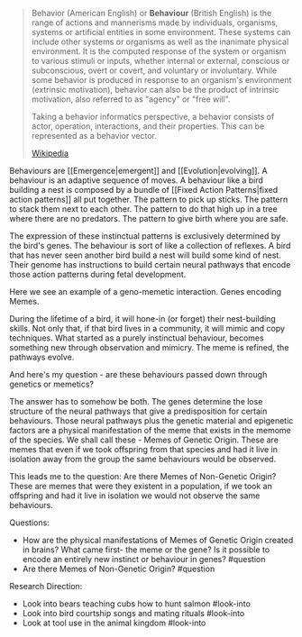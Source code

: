 > Behavior (American English) or **Behaviour** (British English) is the range of actions and mannerisms made by individuals, organisms, systems or artificial entities in some environment. These systems can include other systems or organisms as well as the inanimate physical environment. It is the computed response of the system or organism to various stimuli or inputs, whether internal or external, conscious or subconscious, overt or covert, and voluntary or involuntary. While some behavior is produced in response to an organism's environment (extrinsic motivation), behavior can also be the product of intrinsic motivation, also referred to as "agency" or "free will".
>
> Taking a behavior informatics perspective, a behavior consists of actor, operation, interactions, and their properties. This can be represented as a behavior vector.
>
> [Wikipedia](https://en.wikipedia.org/wiki/Behavior)

Behaviours are [[Emergence|emergent]] and [[Evolution|evolving]]. A behaviour is an adaptive sequence of moves. A behaviour like a bird building a nest is composed by a bundle of [[Fixed Action Patterns|fixed action patterns]] all put together. The pattern to pick up sticks. The pattern to stack them next to each other. The pattern to do that high up in a tree where there are no predators. The pattern to give birth where you are safe.

The expression of these instinctual patterns is exclusively determined by the bird's genes. The behaviour is sort of like a collection of reflexes. A bird that has never seen another bird build a nest will build some kind of nest. Their genome has instructions to build certain neural pathways that encode those action patterns during fetal development. 

Here we see an example of a geno-memetic interaction. Genes encoding Memes.

During the lifetime of a bird, it will hone-in (or forget) their nest-building skills. Not only that, if that bird lives in a community, it will mimic and copy techniques. What started as a purely instinctual behaviour, becomes something new through observation and mimicry. The meme is refined, the pathways evolve. 

And here's my question - are these behaviours passed down through genetics or memetics?  

The answer has to somehow be both. The genes determine the lose structure of the neural pathways that give a predisposition for certain behaviours. Those neural pathways plus the genetic material and epigenetic factors are a physical manifestation of the meme that exists in the memome of the species. We shall call these - Memes of Genetic Origin. These are memes that even if we took offspring from that species and had it live in isolation away from the group the same behaviours would be observed.

This leads me to the question: Are there Memes of Non-Genetic Origin? These are memes that were they existent in a population, if we took an offspring and had it live in isolation we would not observe the same behaviours.

Questions:
- How are the physical manifestations of Memes of Genetic Origin created in brains? What came first- the meme or the gene? Is it possible to encode an entirely new instinct or behaviour in genes? #question 
- Are there Memes of Non-Genetic Origin? #question 

Research Direction:
- Look into bears teaching cubs how to hunt salmon #look-into
- Look into bird courtship songs and mating rituals #look-into
- Look at tool use in the animal kingdom #look-into